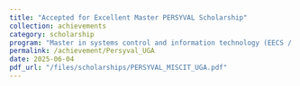 ```yaml
---
title: "Accepted for Excellent Master PERSYVAL Scholarship"
collection: achievements
category: scholarship
program: "Master in systems control and information technology (EECS / MISCIT) at Université Grenoble Alpes"
permalink: /achievement/Persyval_UGA
date: 2025-06-04
pdf_url: "/files/scholarships/PERSYVAL_MISCIT_UGA.pdf"
---
```


